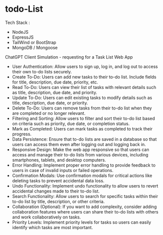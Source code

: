 # todo-List
Tech Stack :
- NodeJS
- ExpressJS
- TailWind or BootStrap
- MongoDB / Mongoose

ChatGPT Client Simulation - requesting for a Task List Web App

* User Authentication: Allow users to sign up, log in, and log out to access their own to-do lists securely.
* Create To-Do: Users can add new tasks to their to-do list. Include fields for title, description, due date, priority, etc.
* Read To-Do: Users can view their list of tasks with relevant details such as title, description, due date, and priority.
* Update To-Do: Users can edit existing tasks to modify details such as title, description, due date, or priority.
* Delete To-Do: Users can remove tasks from their to-do list when they are completed or no longer relevant.
* Filtering and Sorting: Allow users to filter and sort their to-do list based on criteria such as priority, due date, or completion status.
* Mark as Completed: Users can mark tasks as completed to track their progress.
* Data Persistence: Ensure that to-do lists are saved in a database so that users can access them even after logging out and logging back in.
* Responsive Design: Make the web app responsive so that users can access and manage their to-do lists from various devices, including smartphones, tablets, and desktop computers.
* Error Handling: Implement proper error handling to provide feedback to users in case of invalid inputs or failed operations.
* Confirmation Modals: Use confirmation modals for critical actions like deleting tasks to prevent accidental data loss.
* Undo Functionality: Implement undo functionality to allow users to revert accidental changes made to their to-do list.
* Search Functionality: Allow users to search for specific tasks within their to-do list by title, description, or other criteria.
* Collaboration (Optional): If you want to add complexity, consider adding collaboration features where users can share their to-do lists with others and work collaboratively on tasks.
* Priority Levels: Implement priority levels for tasks so users can easily identify which tasks are most important.
